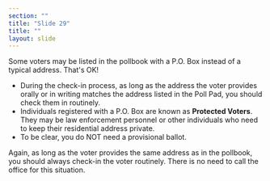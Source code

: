 ```yaml
---
section: ""
title: "Slide 29"
title: ""
layout: slide
---
```


Some voters may be listed in the pollbook with a P.O. Box instead of a typical address. That's OK!

- During the check-in process, as long as the address the voter provides orally or in writing matches the address listed in the Poll Pad, you should check them in routinely.
- Individuals registered with a P.O. Box are known as **Protected Voters**. They may be law enforcement personnel or other individuals who need to keep their residential address private.
- To be clear, you do NOT need a provisional ballot.

Again, as long as the voter provides the same address as in the pollbook, you should always check-in the voter routinely. There is no need to call the office for this situation.

